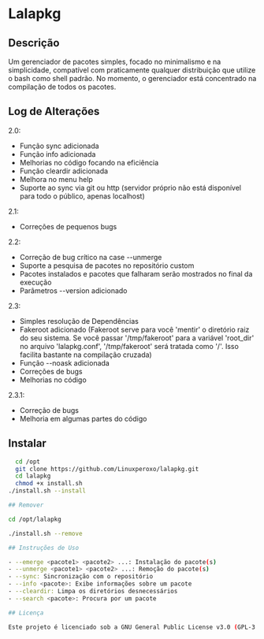 # Lalapkg

## Descrição

Um gerenciador de pacotes simples, focado no minimalismo e na simplicidade, compatível com praticamente qualquer distribuição que utilize o bash como shell padrão. No momento, o gerenciador está concentrado na compilação de todos os pacotes.

## Log de Alterações

2.0:
- Função sync adicionada
- Função info adicionada
- Melhorias no código focando na eficiência
- Função cleardir adicionada
- Melhora no menu help
- Suporte ao sync via git ou http (servidor próprio não está disponível para todo o público, apenas localhost)

2.1:
- Correções de pequenos bugs

2.2:
- Correção de bug crítico na case --unmerge
- Suporte a pesquisa de pacotes no repositório custom
- Pacotes instalados e pacotes que falharam serão mostrados no final da execução
- Parâmetros --version adicionado

2.3:
- Simples resolução de Dependências
- Fakeroot adicionado (Fakeroot serve para você 'mentir' o 
  diretório raiz do seu sistema. Se você passar '/tmp/fakeroot' 
  para a variável 'root_dir' no arquivo 'lalapkg.conf', '/tmp/fakeroot' 
  será tratada como '/'. Isso facilita bastante na compilação cruzada)
- Função --noask adicionada
- Correções de bugs
- Melhorias no código

2.3.1:
- Correção de bugs
- Melhoria em algumas partes do código

## Instalar

  ```sh 
    cd /opt
    git clone https://github.com/Linuxperoxo/lalapkg.git
    cd lalapkg
    chmod +x install.sh
  ./install.sh --install

## Remover

cd /opt/lalapkg

./install.sh --remove

## Instruções de Uso

- --emerge <pacote1> <pacote2> ...: Instalação do pacote(s)
- --unmerge <pacote1> <pacote2> ...: Remoção do pacote(s)
- --sync: Sincronização com o repositório
- --info <pacote>: Exibe informações sobre um pacote
- --cleardir: Limpa os diretórios desnecessários
- --search <pacote>: Procura por um pacote

## Licença

Este projeto é licenciado sob a GNU General Public License v3.0 (GPL-3.0). Consulte o arquivo LICENSE para obter detalhes.
